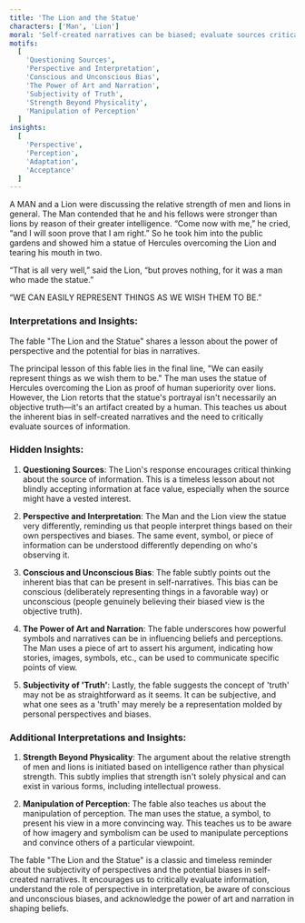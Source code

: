 ```yaml
---
title: 'The Lion and the Statue'
characters: ['Man', 'Lion']
moral: 'Self-created narratives can be biased; evaluate sources critically.'
motifs:
  [
    'Questioning Sources',
    'Perspective and Interpretation',
    'Conscious and Unconscious Bias',
    'The Power of Art and Narration',
    'Subjectivity of Truth',
    'Strength Beyond Physicality',
    'Manipulation of Perception'
  ]
insights:
  [
    'Perspective',
    'Perception',
    'Adaptation',
    'Acceptance'
  ]
---
```


A MAN and a Lion were discussing the relative strength of men and lions in general. The Man contended that he and his fellows were stronger than lions by reason of their greater intelligence. “Come now with me,” he cried, “and I will soon prove that I am right.” So he took him into the public gardens and showed him a statue of Hercules overcoming the Lion and tearing his mouth in two.

“That is all very well,” said the Lion, “but proves nothing, for it was a man who made the statue.”

“WE CAN EASILY REPRESENT THINGS AS WE WISH THEM TO BE.”

### Interpretations and Insights:

The fable "The Lion and the Statue" shares a lesson about the power of perspective and the potential for bias in narratives.

The principal lesson of this fable lies in the final line, "We can easily represent things as we wish them to be." The man uses the statue of Hercules overcoming the Lion as proof of human superiority over lions. However, the Lion retorts that the statue's portrayal isn't necessarily an objective truth—it's an artifact created by a human. This teaches us about the inherent bias in self-created narratives and the need to critically evaluate sources of information.

### Hidden Insights:

1. **Questioning Sources**: The Lion's response encourages critical thinking about the source of information. This is a timeless lesson about not blindly accepting information at face value, especially when the source might have a vested interest.

2. **Perspective and Interpretation**: The Man and the Lion view the statue very differently, reminding us that people interpret things based on their own perspectives and biases. The same event, symbol, or piece of information can be understood differently depending on who's observing it.

3. **Conscious and Unconscious Bias**: The fable subtly points out the inherent bias that can be present in self-narratives. This bias can be conscious (deliberately representing things in a favorable way) or unconscious (people genuinely believing their biased view is the objective truth).

4. **The Power of Art and Narration**: The fable underscores how powerful symbols and narratives can be in influencing beliefs and perceptions. The Man uses a piece of art to assert his argument, indicating how stories, images, symbols, etc., can be used to communicate specific points of view.

5. **Subjectivity of 'Truth'**: Lastly, the fable suggests the concept of 'truth' may not be as straightforward as it seems. It can be subjective, and what one sees as a 'truth' may merely be a representation molded by personal perspectives and biases.

### Additional Interpretations and Insights:

1. **Strength Beyond Physicality**: The argument about the relative strength of men and lions is initiated based on intelligence rather than physical strength. This subtly implies that strength isn't solely physical and can exist in various forms, including intellectual prowess.

2. **Manipulation of Perception**: The fable also teaches us about the manipulation of perception. The man uses the statue, a symbol, to present his view in a more convincing way. This teaches us to be aware of how imagery and symbolism can be used to manipulate perceptions and convince others of a particular viewpoint.

The fable "The Lion and the Statue" is a classic and timeless reminder about the subjectivity of perspectives and the potential biases in self-created narratives. It encourages us to critically evaluate information, understand the role of perspective in interpretation, be aware of conscious and unconscious biases, and acknowledge the power of art and narration in shaping beliefs.
